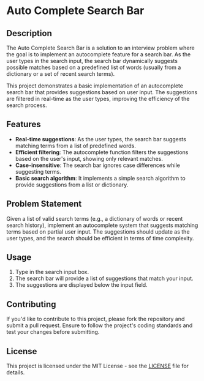 # Auto Complete Search Bar

## Description
The Auto Complete Search Bar is a solution to an interview problem where the goal is to implement an autocomplete feature for a search bar. As the user types in the search input, the search bar dynamically suggests possible matches based on a predefined list of words (usually from a dictionary or a set of recent search terms).

This project demonstrates a basic implementation of an autocomplete search bar that provides suggestions based on user input. The suggestions are filtered in real-time as the user types, improving the efficiency of the search process.

## Features
- **Real-time suggestions**: As the user types, the search bar suggests matching terms from a list of predefined words.
- **Efficient filtering**: The autocomplete function filters the suggestions based on the user's input, showing only relevant matches.
- **Case-insensitive**: The search bar ignores case differences while suggesting terms.
- **Basic search algorithm**: It implements a simple search algorithm to provide suggestions from a list or dictionary.

## Problem Statement
Given a list of valid search terms (e.g., a dictionary of words or recent search history), implement an autocomplete system that suggests matching terms based on partial user input. The suggestions should update as the user types, and the search should be efficient in terms of time complexity.


## Usage

1. Type in the search input box.
2. The search bar will provide a list of suggestions that match your input.
3. The suggestions are displayed below the input field.


## Contributing
If you'd like to contribute to this project, please fork the repository and submit a pull request. Ensure to follow the project's coding standards and test your changes before submitting.

## License
This project is licensed under the MIT License - see the [LICENSE](LICENSE) file for details.

